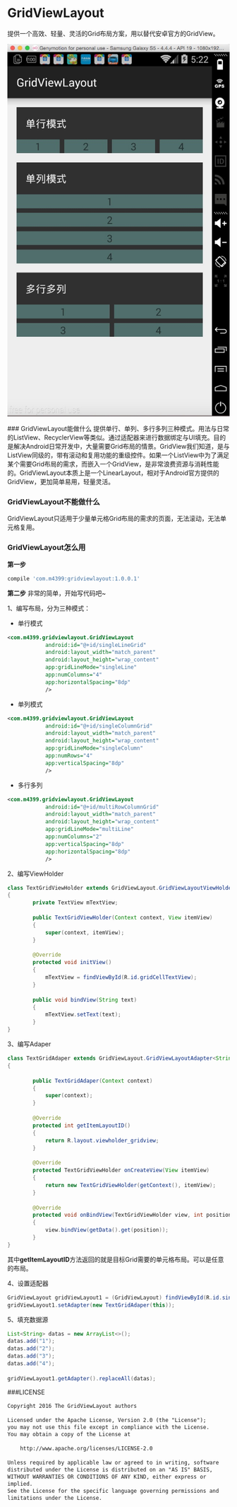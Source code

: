 # GridViewLayout
提供一个高效、轻量、灵活的Grid布局方案，用以替代安卓官方的GridView。
<p align="center" >
  <img src="https://github.com/aqiansunboy/GridViewLayout/blob/master/Screenshot.png?raw=true" alt="GridViewLayout" title="GridViewLayout">
</p>
### GridViewLayout能做什么
提供单行、单列、多行多列三种模式。用法与日常的ListView、RecyclerView等类似。通过适配器来进行数据绑定与UI填充。目的是解决Android日常开发中，大量需要Grid布局的情景。GridView我们知道，是与ListView同级的，带有滚动和复用功能的重级控件。如果一个ListView中为了满足某个需要Grid布局的需求，而嵌入一个GridView，是非常浪费资源与消耗性能的。GridViewLayout本质上是一个LinearLayout，相对于Android官方提供的GridView，更加简单易用，轻量灵活。

### GridViewLayout不能做什么
GridViewLayout只适用于少量单元格Grid布局的需求的页面，无法滚动，无法单元格复用。

### GridViewLayout怎么用
**第一步**
```groovy
compile 'com.m4399:gridviewlayout:1.0.0.1'
```

**第二步**
非常的简单，开始写代码吧~

1、编写布局，分为三种模式：
- 单行模式
```xml
<com.m4399.gridviewlayout.GridViewLayout
            android:id="@+id/singleLineGrid"
            android:layout_width="match_parent"
            android:layout_height="wrap_content"
            app:gridLineMode="singleLine"
            app:numColumns="4"
            app:horizontalSpacing="8dp"
            />
```

- 单列模式
```xml
<com.m4399.gridviewlayout.GridViewLayout
            android:id="@+id/singleColumnGrid"
            android:layout_width="match_parent"
            android:layout_height="wrap_content"
            app:gridLineMode="singleColumn"
            app:numRows="4"
            app:verticalSpacing="8dp"
            />
```

- 多行多列
```xml
<com.m4399.gridviewlayout.GridViewLayout
            android:id="@+id/multiRowColumnGrid"
            android:layout_width="match_parent"
            android:layout_height="wrap_content"
            app:gridLineMode="multiLine"
            app:numColumns="2"
            app:verticalSpacing="8dp"
            app:horizontalSpacing="8dp"
            />
```

2、编写ViewHolder
```java
class TextGridViewHolder extends GridViewLayout.GridViewLayoutViewHolder
{
        private TextView mTextView;

        public TextGridViewHolder(Context context, View itemView)
        {
            super(context, itemView);
        }

        @Override
        protected void initView()
        {
            mTextView = findViewById(R.id.gridCellTextView);
        }

        public void bindView(String text)
        {
            mTextView.setText(text);
        }
}
```

3、编写Adaper
```java
class TextGridAdaper extends GridViewLayout.GridViewLayoutAdapter<String, TextGridViewHolder>
{

        public TextGridAdaper(Context context)
        {
            super(context);
        }

        @Override
        protected int getItemLayoutID()
        {
            return R.layout.viewholder_gridview;
        }

        @Override
        protected TextGridViewHolder onCreateView(View itemView)
        {
            return new TextGridViewHolder(getContext(), itemView);
        }

        @Override
        protected void onBindView(TextGridViewHolder view, int position)
        {
            view.bindView(getData().get(position));
        }
}
```
其中**getItemLayoutID**方法返回的就是目标Grid需要的单元格布局。可以是任意的布局。

4、设置适配器
```java
GridViewLayout gridViewLayout1 = (GridViewLayout) findViewById(R.id.singleLineGrid);
gridViewLayout1.setAdapter(new TextGridAdaper(this));
```

5、填充数据源
```java
List<String> datas = new ArrayList<>();
datas.add("1");
datas.add("2");
datas.add("3");
datas.add("4");

gridViewLayout1.getAdapter().replaceAll(datas);
```

###LICENSE

    Copyright 2016 The GridViewLayout authors

    Licensed under the Apache License, Version 2.0 (the "License");
    you may not use this file except in compliance with the License.
    You may obtain a copy of the License at

        http://www.apache.org/licenses/LICENSE-2.0

    Unless required by applicable law or agreed to in writing, software
    distributed under the License is distributed on an "AS IS" BASIS,
    WITHOUT WARRANTIES OR CONDITIONS OF ANY KIND, either express or implied.
    See the License for the specific language governing permissions and
    limitations under the License.

